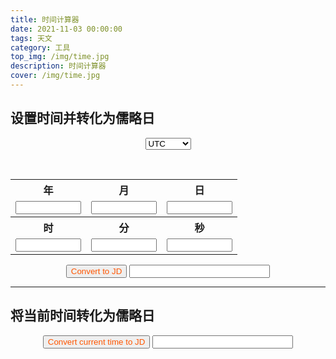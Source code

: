 ```yaml
---
title: 时间计算器
date: 2021-11-03 00:00:00
tags: 天文
category: 工具
top_img: /img/time.jpg
description: 时间计算器
cover: /img/time.jpg
---
```


<script src="../js/time-calculator.js"></script>

<style>
.button {
    color: #FF5500;
}
</style>

## **设置时间并转化为儒略日**

<div align="center">
<form>
    <select name="timezone" id="timezone">
        <option value="0">UTC</option>
        <option value="1">UTC+1</option>
        <option value="2">UTC+2</option>
        <option value="3">UTC+3</option>
        <option value="4">UTC+4</option>
        <option value="5">UTC+5</option>
        <option value="6">UTC+6</option>
        <option value="7">UTC+7</option>
        <option value="8">UTC+8</option>
        <option value="9">UTC+9</option>
        <option value="10">UTC+10</option>
        <option value="11">UTC+11</option>
        <option value="12">UTC+12</option>
        <option value="-1">UTC-1</option>
        <option value="-2">UTC-2</option>
        <option value="-3">UTC-3</option>
        <option value="-4">UTC-4</option>
        <option value="-5">UTC-5</option>
        <option value="-6">UTC-6</option>
        <option value="-7">UTC-7</option>
        <option value="-8">UTC-8</option>
        <option value="-9">UTC-9</option>
        <option value="-10">UTC-10</option>
        <option value="-11">UTC-11</option>
        <option value="-12">UTC-12</option>
    </select>
</form>
<br>
</div>

<div align="center">
<table>
    <tr>
        <th>年</th>
        <th>月</th>
        <th>日</th>
    </tr>
    <tr>
        <td><input type="text" id="year" size="10em"/></td>
        <td><input type="text" id="month" size="10em"/></td>
        <td><input type="text" id="day" size="10em"/></td>
    </tr>
    <tr>
        <th>时</th>
        <th>分</th>
        <th>秒</th>
    </tr>
    <tr>
        <td><input type="text" id="hour" size="10em"/></td>
        <td><input type="text" id="minute" size="10em"/></td>
        <td><input type="text" id="second" size="10em"/></td>
    </tr>
</table>
</div>

<div align="center">
<button value="submit" onclick="time_to_JD()" class="button">Convert to JD</button>

<input id="JD" size="25em"/>
</div>

---

## **将当前时间转化为儒略日**

<body onload="time_now()">
<div align="center" id="clock"></div>
</body>

<div align="center">
<button value="submit" onclick="time_now_to_JD()" class="button">Convert current time to JD</button>

<input id="JD_now" size="25em"/>
</div>